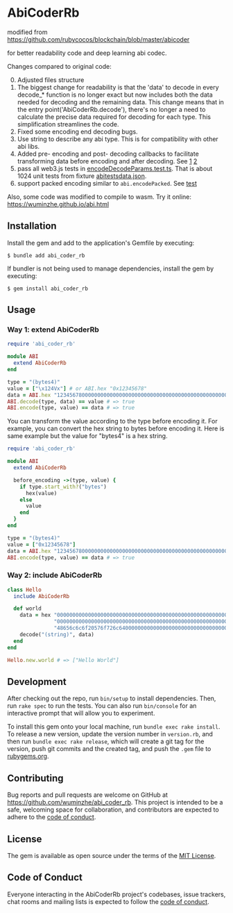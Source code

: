# AbiCoderRb

modified from https://github.com/rubycocos/blockchain/blob/master/abicoder

for better readability code and deep learning abi codec.

Changes compared to original code:

0. Adjusted files structure
1. The biggest change for readability is that the 'data' to decode in every decode_* function is no longer exact but now includes both the data needed for decoding and the remaining data. This change means that in the entry point('AbiCoderRb.decode'), there's no longer a need to calculate the precise data required for decoding for each type. This simplification streamlines the code.
2. Fixed some encoding end decoding bugs.
3. Use string to describe any abi type. This is for compatibility with other abi libs.
4. Added pre- encoding  and post- decoding callbacks to facilitate transforming data before encoding and after decoding. See [1](https://github.com/wuminzhe/abi_coder_rb/blob/main/spec/transform_before_encode_spec.rb#L4C1-L12C4) [2](https://github.com/wuminzhe/abi_coder_rb/blob/main/spec/web3_js_abitests_spec.rb#L27C1-L49C4)
5. pass all web3.js tests in [encodeDecodeParams.test.ts](https://github.com/web3/web3.js/blob/c490c1814da646a83c6a5f7fee643e35507c9344/packages/web3-eth-abi/test/unit/encodeDecodeParams.test.ts). That is about 1024 unit tests from fixture [abitestsdata.json](https://github.com/web3/web3.js/blob/c490c1814da646a83c6a5f7fee643e35507c9344/packages/web3-eth-abi/test/fixtures/abitestsdata.json).
6. support packed encoding similar to `abi.encodePacked`. See [test](./spec/packed_encoding_spec.rb)

Also, some code was modified to compile to wasm. Try it online: https://wuminzhe.github.io/abi.html

## Installation

Install the gem and add to the application's Gemfile by executing:

    $ bundle add abi_coder_rb

If bundler is not being used to manage dependencies, install the gem by executing:

    $ gem install abi_coder_rb

## Usage

### Way 1: extend AbiCoderRb

```ruby
require 'abi_coder_rb'

module ABI
  extend AbiCoderRb
end

type = "(bytes4)"
value = ["\x124Vx"] # or ABI.hex "0x12345678"
data = ABI.hex "1234567800000000000000000000000000000000000000000000000000000000"
ABI.decode(type, data) == value # => true
ABI.encode(type, value) == data # => true
```

You can transform the value according to the type before encoding it. For example, you can convert the hex string to bytes before encoding it. Here is same example but the value for "bytes4" is a hex string. 
```ruby
require 'abi_coder_rb'

module ABI
  extend AbiCoderRb

  before_encoding ->(type, value) { 
    if type.start_with?("bytes")
      hex(value)
    else
      value
    end
  }
end

type = "(bytes4)"
value = ["0x12345678"]
data = ABI.hex "1234567800000000000000000000000000000000000000000000000000000000"
ABI.encode(type, value) == data # => true
```

### Way 2: include AbiCoderRb
```ruby
class Hello
  include AbiCoderRb

  def world
    data = hex "0000000000000000000000000000000000000000000000000000000000000020" \
               "000000000000000000000000000000000000000000000000000000000000000b" \
               "48656c6c6f20576f726c64000000000000000000000000000000000000000000"
    decode("(string)", data)
  end
end

Hello.new.world # => ["Hello World"]
```

## Development

After checking out the repo, run `bin/setup` to install dependencies. Then, run `rake spec` to run the tests. You can also run `bin/console` for an interactive prompt that will allow you to experiment.

To install this gem onto your local machine, run `bundle exec rake install`. To release a new version, update the version number in `version.rb`, and then run `bundle exec rake release`, which will create a git tag for the version, push git commits and the created tag, and push the `.gem` file to [rubygems.org](https://rubygems.org).

## Contributing

Bug reports and pull requests are welcome on GitHub at https://github.com/wuminzhe/abi_coder_rb. This project is intended to be a safe, welcoming space for collaboration, and contributors are expected to adhere to the [code of conduct](https://github.com/[USERNAME]/abi_coder_rb/blob/main/CODE_OF_CONDUCT.md).

## License

The gem is available as open source under the terms of the [MIT License](https://opensource.org/licenses/MIT).

## Code of Conduct

Everyone interacting in the AbiCoderRb project's codebases, issue trackers, chat rooms and mailing lists is expected to follow the [code of conduct](https://github.com/[USERNAME]/abi_coder_rb/blob/main/CODE_OF_CONDUCT.md).
